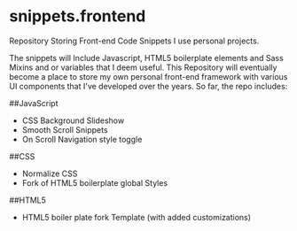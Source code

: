 snippets.frontend
=================

Repository Storing Front-end Code Snippets I use personal projects.  

The snippets will Include Javascript, HTML5 boilerplate elements and Sass Mixins and or variables that I deem useful. This Repository will eventually become a place to store my own personal front-end framework with various UI components that I've developed over the years. So far, the repo includes:

##JavaScript
* CSS Background Slideshow
* Smooth Scroll Snippets
* On Scroll Navigation style toggle

##CSS
* Normalize CSS
* Fork of HTML5 boilerplate global Styles

##HTML5
* HTML5 boiler plate fork Template (with added customizations)
